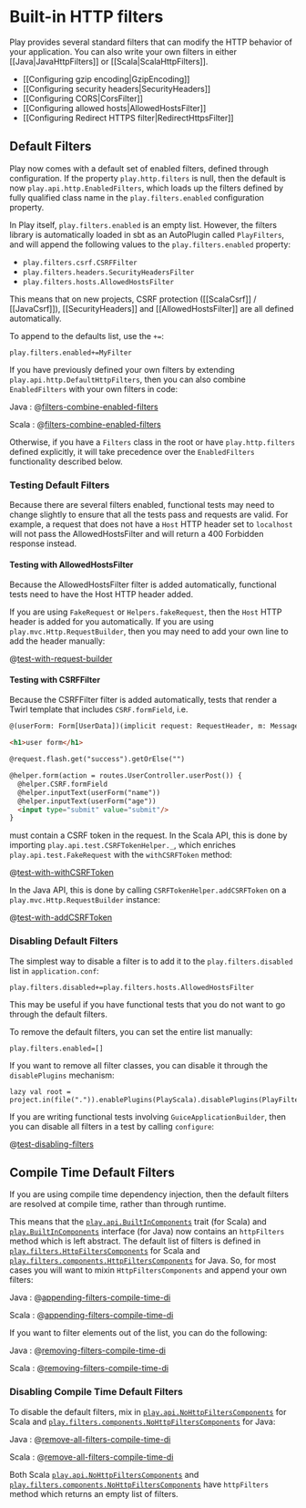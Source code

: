 <!--- Copyright (C) 2009-2020 Lightbend Inc. <https://www.lightbend.com> -->
# Built-in HTTP filters

Play provides several standard filters that can modify the HTTP behavior of your application. You can also write your own filters in either [[Java|JavaHttpFilters]] or [[Scala|ScalaHttpFilters]].

- [[Configuring gzip encoding|GzipEncoding]]
- [[Configuring security headers|SecurityHeaders]]
- [[Configuring CORS|CorsFilter]]
- [[Configuring allowed hosts|AllowedHostsFilter]]
- [[Configuring Redirect HTTPS filter|RedirectHttpsFilter]]

## Default Filters

Play now comes with a default set of enabled filters, defined through configuration.  If the property `play.http.filters` is null, then the default is now `play.api.http.EnabledFilters`, which loads up the filters defined by fully qualified class name in the `play.filters.enabled` configuration property.

In Play itself, `play.filters.enabled` is an empty list.  However, the filters library is automatically loaded in sbt as an AutoPlugin called `PlayFilters`, and will append the following values to the `play.filters.enabled` property:

* `play.filters.csrf.CSRFFilter`
* `play.filters.headers.SecurityHeadersFilter`
* `play.filters.hosts.AllowedHostsFilter`

This means that on new projects, CSRF protection ([[ScalaCsrf]] / [[JavaCsrf]]), [[SecurityHeaders]] and [[AllowedHostsFilter]] are all defined automatically.

To append to the defaults list, use the `+=`:

```
play.filters.enabled+=MyFilter
```

If you have previously defined your own filters by extending `play.api.http.DefaultHttpFilters`, then you can also combine `EnabledFilters` with your own filters in code:

Java
: @[filters-combine-enabled-filters](code/javaguide/detailed/filters/Filters.java)

Scala
: @[filters-combine-enabled-filters](code/scalaguide/detailed/filters/ScalaFilters.scala)

Otherwise, if you have a `Filters` class in the root or have `play.http.filters` defined explicitly, it will take precedence over the `EnabledFilters` functionality described below.

### Testing Default Filters

Because there are several filters enabled, functional tests may need to change slightly to ensure that all the tests pass and requests are valid.  For example, a request that does not have a `Host` HTTP header set to `localhost` will not pass the AllowedHostsFilter and will return a 400 Forbidden response instead.

#### Testing with AllowedHostsFilter

Because the AllowedHostsFilter filter is added automatically, functional tests need to have the Host HTTP header added.

If you are using `FakeRequest` or `Helpers.fakeRequest`, then the `Host` HTTP header is added for you automatically.  If you are using `play.mvc.Http.RequestBuilder`, then you may need to add your own line to add the header manually:

@[test-with-request-builder](code/javaguide/detailed/filters/FiltersTest.java)

#### Testing with CSRFFilter

Because the CSRFFilter filter is added automatically, tests that render a Twirl template that includes `CSRF.formField`, i.e.

```html
@(userForm: Form[UserData])(implicit request: RequestHeader, m: Messages)

<h1>user form</h1>

@request.flash.get("success").getOrElse("")

@helper.form(action = routes.UserController.userPost()) {
  @helper.CSRF.formField
  @helper.inputText(userForm("name"))
  @helper.inputText(userForm("age"))
  <input type="submit" value="submit"/>
}
```

must contain a CSRF token in the request.  In the Scala API, this is done by importing `play.api.test.CSRFTokenHelper._`, which enriches `play.api.test.FakeRequest` with the `withCSRFToken` method:

@[test-with-withCSRFToken](code/scalaguide/detailed/filters/UserControllerSpec.scala)

In the Java API, this is done by calling `CSRFTokenHelper.addCSRFToken` on a `play.mvc.Http.RequestBuilder` instance:

@[test-with-addCSRFToken](code/javaguide/detailed/filters/FiltersTest.java)

### Disabling Default Filters

The simplest way to disable a filter is to add it to the `play.filters.disabled` list in `application.conf`:

```
play.filters.disabled+=play.filters.hosts.AllowedHostsFilter
```

This may be useful if you have functional tests that you do not want to go through the default filters.

To remove the default filters, you can set the entire list manually:

```
play.filters.enabled=[]
```

If you want to remove all filter classes, you can disable it through the `disablePlugins` mechanism:

```
lazy val root = project.in(file(".")).enablePlugins(PlayScala).disablePlugins(PlayFilters)
```

If you are writing functional tests involving `GuiceApplicationBuilder`, then you can disable all filters in a test by calling `configure`:

@[test-disabling-filters](code/scalaguide/detailed/filters/UserControllerSpec.scala)

## Compile Time Default Filters

If you are using compile time dependency injection, then the default filters are resolved at compile time, rather than through runtime.

This means that the [`play.api.BuiltInComponents`](api/scala/play/api/BuiltInComponents.html) trait (for Scala) and [`play.BuiltInComponents`](api/java/play/BuiltInComponents.html) interface (for Java) now contains an `httpFilters` method which is left abstract. The default list of filters is defined in [`play.filters.HttpFiltersComponents`](api/scala/play/filters/HttpFiltersComponents.html) for Scala and [`play.filters.components.HttpFiltersComponents`](api/java/play/filters/components/HttpFiltersComponents.html) for Java. So, for most cases you will want to mixin `HttpFiltersComponents` and append your own filters:

Java
: @[appending-filters-compile-time-di](code/javaguide/detailed/filters/add/MyAppComponents.java)

Scala
: @[appending-filters-compile-time-di](code/scalaguide/detailed/filters/FiltersComponents.scala)

If you want to filter elements out of the list, you can do the following:

Java
: @[removing-filters-compile-time-di](code/javaguide/detailed/filters/remove/MyAppComponents.java)

Scala
: @[removing-filters-compile-time-di](code/scalaguide/detailed/filters/FiltersComponents.scala)

### Disabling Compile Time Default Filters

To disable the default filters, mix in [`play.api.NoHttpFiltersComponents`](api/scala/play/api/NoHttpFiltersComponents.html) for Scala and [`play.filters.components.NoHttpFiltersComponents`](api/java/play/filters/components/NoHttpFiltersComponents.html) for Java:

Java
: @[remove-all-filters-compile-time-di](code/javaguide/detailed/filters/removeAll/MyAppComponents.java)

Scala
: @[remove-all-filters-compile-time-di](code/scalaguide/detailed/filters/FiltersComponents.scala)

Both Scala [`play.api.NoHttpFiltersComponents`](api/scala/play/api/NoHttpFiltersComponents.html)  and [`play.filters.components.NoHttpFiltersComponents`](api/java/play/filters/components/NoHttpFiltersComponents.html) have `httpFilters` method which returns an empty list of filters.